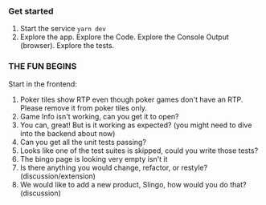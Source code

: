 ### Get started
1. Start the service `yarn dev`
2. Explore the app. Explore the Code. Explore the Console Output (browser). Explore the tests.

### THE FUN BEGINS
Start in the frontend:

1. Poker tiles show RTP even though poker games don't have an RTP. Please remove it from poker tiles only.
2. Game Info isn't working, can you get it to open?
3. You can, great! But is it working as expected? (you might need to dive into the backend about now)
3. Can you get all the unit tests passing?
4. Looks like one of the test suites is skipped, could you write those tests?
5. The bingo page is looking very empty isn't it
7. Is there anything you would change, refactor, or restyle? (discussion/extension)
8. We would like to add a new product, Slingo, how would you do that? (discussion)



